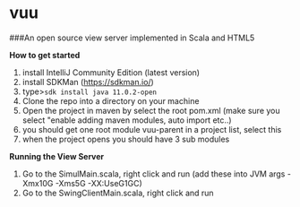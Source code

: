 # vuu
###An open source view server implemented in Scala and HTML5

**How to get started**

1) install IntelliJ Community Edition (latest version) 
2) install SDKMan (https://sdkman.io/)
3) type>```sdk install java 11.0.2-open```
4) Clone the repo into a directory on your machine 
5) Open the project in maven by select the root pom.xml (make sure you select "enable adding maven modules, auto import etc..) 
6) you should get one root module vuu-parent in a project list, select this
7) when the project opens you should have 3 sub modules

**Running the View Server**

1) Go to the SimulMain.scala, right click and run (add these into JVM args -Xmx10G -Xms5G -XX:UseG1GC)
2) Go to the SwingClientMain.scala, right click and run



 




